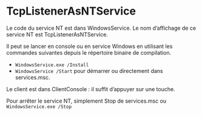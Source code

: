 # TcpListenerAsNTService

Le code du service NT est dans WindowsService.
Le nom d’affichage de ce service NT est TcpListenerAsNTService.

Il peut se lancer en console ou en service Windows en utilisant les commandes suivantes depuis le répertoire binaire de compilation.
- `WindowsService.exe /Install`
- `WindowsService /Start` pour démarrer ou directement dans services.msc.

Le client est dans ClientConsole : il suffit d’appuyer sur une touche.

Pour arrêter le service NT, simplement Stop de services.msc ou `WindowsService.exe /Stop`


 

